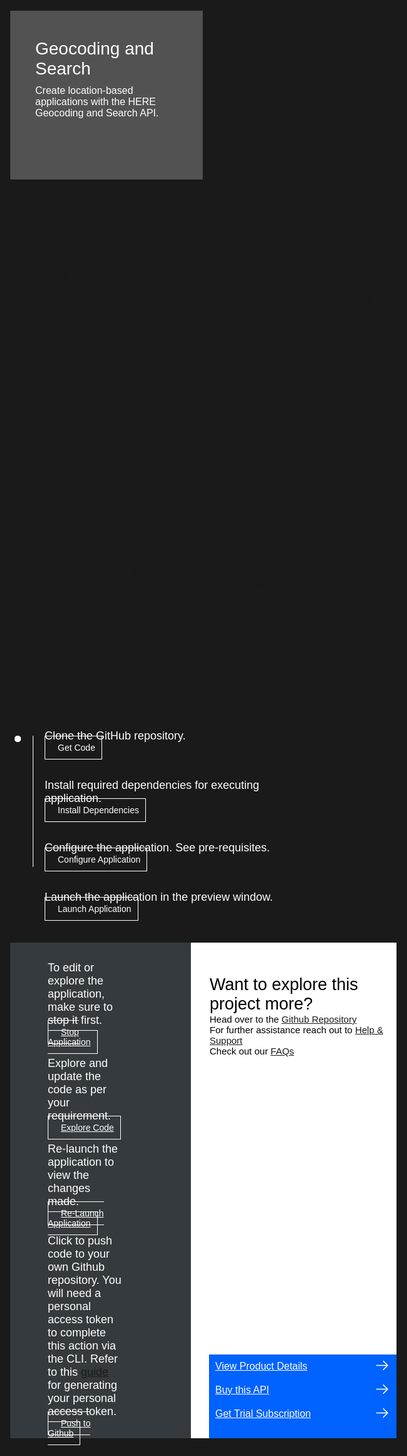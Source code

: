<html>
<head>
<meta name="viewport" content="width=device-width, initial-scale=1">
<style>
  html,
  div,
  body {
    background-color: #1a1a1a;
    font-family: 'IBM Plex Sans', sans-serif;
    font-size: 18px;
    outline: none;
  }
  body {
    font-family: Helvetica, sans-serif;
  }
  /* The actual timeline (the vertical ruler) */
  .timeline {
    position: relative;
    max-width: 1200px;
    margin: 0 auto;
    margin-left: 50px;
  }
  .content p {
    margin: 0px;
  }
  .content .afterbutton
  {
    padding-top: 16px;
  }
  /* The actual timeline (the vertical ruler) */
  .timeline::after {
    content: '';
    position: absolute;
    width: 1px;
    background-color: white;
    top: 15px;
    bottom: 80px;
    left: 18px;
    margin-left: -2px;
  }
  /* Container around content */
  .container {
    padding: 0px 0px;
    width: 70%;
    align-content: left;
    margin: 0px 0px 0px 0px;
    margin-left: 25px;
    margin-top: 32px;
  }
  /* The circles on the timeline */
  .container::after {
    content: '';
    position: absolute;
    width: 10px;
    height: 10px;
    right: -6px;
    background-color: white;
    border: 0px solid #FF9F55;
    top: 15px;
    border-radius: 50%;
    z-index: 1;
    margin: 0px 0px 0px 0px;
  }
  /* Place the container to the left */
  .left {
    left: 0px;
  }
  /* Place the container to the right */
  .right {
    left: 0px;
  }
  /* Add arrows to the left container (pointing right) */
  .left::before {
    content: " ";
    height: 0;
    top: 22px;
    width: 0;
    z-index: 1;
    right: 30px;
    border: medium solid white;
    border-width: 10px 0 10px 10px;
    border-color: transparent transparent transparent white;
  }
  /* Fix the circle for containers on the right side */
  .right::after {
    left: -13px;
  }
  /* The actual content */
  .content {
    padding: 5px 10px;
    color: white;
    background: transparent;
  }
  .button.is-dark.is-medium {
    font-family: 'IBM Plex Sans', sans-serif;
    background: transparent;
    border-color: white;
    color: #fff;
    border: 1px solid white;
    padding: 10px;
    padding-left: 20px;
    margin-bottom: 13px;
    border-radius: 0px;
    min-width: 180px;
    font-size: 14px;
    text-align: left;
    min-height: 48px;
    margin: 0px;
    justify-content:left;
  }
  .button.is-dark.is-medium:hover {
    font-family: 'IBM Plex Sans', sans-serif;
    background-color: #2a67f5;
    border-color: white;
    color: #fff;
    text-decoration: none;
  }
  .footer {
    display: flex;
    background-color: #343A3E;
    margin-top: 20px;
    padding: 0px;
    max-width: 1200px;
  }
  .github-icon {
    min-height: 100%;
    min-width: 100%;
    object-fit: cover;
    object-position: 250% 100px;
    opacity: 15%;
    bottom: 15px;
  }
  .image-content {
    padding: 5px 10px;
    background: transparent;
    color: black;
    position: absolute;
    font-size: 27px;
  }
  .image-div {
    position: relative;
    background-color: white;
    min-width: 50%;
    background-image: linear-gradient(rgba(255,255,255,0.9), rgba(255,255,255,0.9)), url("https://raw.githubusercontent.com/IBM/Developer-Playground/master/didact/images/github.svg");
    background-position: -50% 60px;
    background-repeat: no-repeat;
    padding-top: 20px;
    padding-left: 20px;
  }
  .image-btn {
    position: absolute;
    right: 0;
    bottom: 0%;
    background-color: #0062FF;
    width: 300px;
    padding: 0px;
    padding-bottom: 20px;
  }
  .image-link span 
  {
    float: right;
    font-size: 32px;
    padding-right: 20px;
  }
  .image-btn .image-link:hover
  {   
    text-decoration: none;
    color: white;
    background-color: #0353E9;
  }
  .image-btn  a:hover
  {
    text-decoration: none;
    color: white;
  }
  .image-link {
    color: white;
    display: block;
    padding: 5px 10px 5px 10px;
    line-height: 28px;
    font-size: 16px;
  }
  .header
  {
    background-image: url('https://github.com/IBM/Developer-Playground/blob/master/didact/images/banner-image.jpg?raw=true');
    background-position: right;
    width: 95%;
    min-height: 70px;
    display: inline-block;
    margin-top: 20px;
    margin-bottom: 20px;
    margin-left: 30px;
    margin-right: 30px;
    max-width: 1200px;
    background-repeat: no-repeat;
    background-size: 700px 500px;
  }
  .header .left-content
  {
   float: left;
    width: 50%;
    background-color: #525252;
    min-height: 270px;
    font-size: 16px;
  }
  .header .left-content h4
  {
    background: none;
    color: white;
    padding-left: 25px;
    padding-right: 25px;
  }
  .header .left-content div
  {
    background: none;
    color: white;
    padding-left: 15px;
    padding-right: 25px;
    font-size: 16px;
    margin-bottom: 10px;
    margin-top:10px;
  }
  .header .left-content ul
  {
    margin: 0px;
    margin-left: 25px;
    margin-bottom: 10px;
    line-height: 16px;
  }
  .container a
  {
    color: #78A9FF;
    background-color: transparent;
    text-decoration: none;
  }
  .container a:visited
  {
    color: #8C43FC;
    background-color: transparent;
    text-decoration: none;
  }
  .apptitle
  {
    margin-left: 25px;
    margin-top: 20px;
    margin-bottom: 0px;
    font-size: 28px;
    color: white;
  }
  .subheading
  {
    margin-left: 25px;
    margin-top: 0px;
    margin-bottom: 0px;
    font-size: 16px;
    color: #c1c7cd;
  }
  .assetdetails{
    margin-left: 30px;
    padding-bottom: 20px;
    margin-top: 16px;
}
  a:hover{
      color: #A6C8FF;
      text-decoration: underline;
  }
  a:visited{
      color: #BE95FF;
  }
  .description{
    margin-left: 30px;
    margin-top: 16px;
  }
</style>
</head>
<body>
<div class="header">
      <div class="left-content">
          <div class="apptitle" style="font-size: 28px; color: white; padding-top:35px;"> 
             Geocoding and Search
          </div>
          <div class="subheading">
            Create location-based applications with the HERE Geocoding and Search API.
          </div>
      </div>
      </div>
   <br>
   <br>
      <div class="description">
          <div>
            Geocoding is the process of transforming addresses (like "Taj Mahal in Agra, Uttar Pradesh, India") into geographic spatial coordinates (like latitude 27.1751° N and longitude 78.0421° E), which you can use to explore and position the map. Reverse geocoding is the process of converting geographic coordinates into a human-readable postal address. </div>
          <br>
          <div>
            This application allows you to experiment with the HERE Geocoding and Search API to:
          </div>
          <ul>
            <li>Search for points of interest with 400+ categories and address objects at different levels (street, city, state, ...)</li>
            <li>Forward and reverse geocode address and geo-positions</li>
          </ul>
      </div> 
   <br>
    <div class="assetdetails">
            <p style="font-size: 24px;">Included APIs</p>
            <p><a href="https://developer.ibm.com/apis/catalog/heremaps--geocoding-and-search-api-v7/Introduction">HERE Geocoding and Search API</a></p>
            <br>
           <p style="font-size: 24px;">Pre-requisites</p>
             <p><a href="https://developer.here.com/sign-up?create=Freemium-Basic&keepState=true&step=account">Subscribe  </a> to the HERE Geocoding and Search API:</p>
            <ol>
            <li>Sign up for 'HERE Developer'.</li>
            <li>Login to your HERE account, navigate to Projects > REST.</li>
            <li>Go to OAuth2.0 > Generate App and click 'Create credentials'.</li>
            <li>'Access Key ID' and 'Access Key Secret' is your Client ID and Secret.</li>
            <li>Proceed to the 'API Keys' section and create your API Key.</li>
            </ol>
            <br>
            <p style="font-size: 24px;">Instructions</p>
            <p>Please follow all the below steps in proper sequence.</p>
        </div>

   <div class="timeline">
      <div class="container right" style="margin-top:0px;padding-top:0px;">
         <div class="content">
            <p>Clone the GitHub repository.</p>
            <a class="button is-dark is-medium" title="Get the Code" href="didact://?commandId=extension.sendToTerminal&text=HEREGeocodingandSearch%7Cget-code%7CHEREGeocodingandSearch|git%20clone%20-b%20HERE%20--sparse%20https://github.com/IBM/Developer-Playground.git%20${CHE_PROJECTS_ROOT}/here-geocoding/%20%26%26%20cd%20${CHE_PROJECTS_ROOT}/here-geocoding/%20%26%26%20git%20sparse-checkout%20init%20--cone%20%26%26%20git%20sparse-checkout%20add%20HEREGeocodingandSearch">Get Code</a> 
         </div>
      </div>
      <div class="container right">
         <div class="content">
            <p>Install required dependencies for executing application.</p>
            <a class="button is-dark is-medium" title="Build the Application" href="didact://?commandId=extension.sendToTerminal&text=HEREGeocodingandSearch%7CBUILD-APPLICATION%7CHEREGeocodingandSearch|cd%20${CHE_PROJECTS_ROOT}/here-geocoding/HEREGeocodingandSearch%20%26%26%20npm%20install%20--production">Install Dependencies</a>
         </div>
      </div>
      <div class="container right">
         <div class="content">
            <p>Configure the application. See pre-requisites.</p>
            <a class="button is-dark is-medium" title="Open the File" href="didact://?commandId=extension.openFile&text=HEREGeocodingandSearch%7Cconfigure-application%7C${CHE_PROJECTS_ROOT}/here-geocoding/HEREGeocodingandSearch/.env">Configure Application</a> 
         </div>
      </div>
      <div class="container right">
         <div class="content">
            <p>Launch the application in the preview window.</p>
            <a class="button is-dark is-medium" title="Launch the Application" href="didact://?commandId=extension.sendToTerminal&text=HEREGeocodingandSearch%7Claunch-application%7CHEREGeocodingandSearch|cd%20${CHE_PROJECTS_ROOT}/here-geocoding/HEREGeocodingandSearch%20%26%26%20node%20token.js%20%26%26%20node%20server.js">Launch Application</a> 
         </div>
      </div>
   </div>
   <br>
  <div class="footer" style="margin-left:30px;">
     <div class="content" style="padding:30px;padding-left:60px;margin-right:80px;padding-bottom:0px;">
         <p>To edit or explore the application, make sure to stop it first.</p>
         <a class="button is-dark is-medium" title="Stop Application" href="didact://?commandId=vscode.didact.sendNamedTerminalCtrlC&text=HEREGeocodingandSearch">Stop Application</a>
         <p class="afterbutton">Explore and update the code as per your requirement.</p>
         <a class="button is-dark is-medium" title="Explore the Code" href="didact://?commandId=extension.openFile&text=HEREGeocodingandSearch%7Cexplore-code%7C${CHE_PROJECTS_ROOT}/here-geocoding/HEREGeocodingandSearch/src/App.js">Explore Code</a>
         <p class="afterbutton ">Re-launch the application to view the changes made.</p>
         <a class="button is-dark is-medium" title="Re-Launch the Application" href="didact://?commandId=extension.sendToTerminal&text=HEREGeocodingandSearch%7Crelaunch-application%7CHEREGeocodingandSearch|cd%20${CHE_PROJECTS_ROOT}/here-geocoding/HEREGeocodingandSearch%20%26%26%20npm%20install%20%26%26%20export%20REACT_APP_mode=dev%20%26%26%20npm%20start">Re-Launch Application</a> 
        <p style="margin-top:10px;">Click to push code to your own Github repository. You will need a personal access token to complete this action via the CLI. Refer to this <a href="https://docs.github.com/en/authentication/keeping-your-account-and-data-secure/creating-a-personal-access-token">guide</a> for generating your personal access token.</p>
            <a class="button is-dark is-medium" title="Delete services from IBM Cloud" href="didact://?commandId=vscode.didact.sendNamedTerminalAString&text=sandbox%20terminal$$sh%20/github.sh ">Push to Github</a>
      </div>
      <div class="image-div">
         <p class="image-content">Want to explore this project more?
            <span style="font-size:15px;margin-top:0px;display:block;">Head over to the <a href="https://github.com/IBM/Developer-Playground/tree/HERE/HEREGeocodingandSearch" target="_blank">Github Repository</a></span>
            <span style="font-size:15px;margin-top:0px;display:block;">For further assistance reach out to <a href="https://github.com/IBM/Technology-Sandbox-Support/issues/new/choose" target="_blank"> Help & Support</a></span>
            <span style="font-size:15px;margin-top:0px;display:block;">Check out our <a href="https://ibm.github.io/Technology-Sandbox-Support/" target="_blank"> FAQs</a></span>
         </p>         
         <div class="image-btn">
            <a class="image-link" href="didact://?commandId=extension.openURL&text=HEREGeocodingandSearch%7Cview-product-details%7Chttps://developer.here.com/documentation/geocoding-search-api/dev_guide/index.html" target="_blank">
               View Product Details 
               <span>
                  <svg style="position: absolute; right: 10px;" fill="#ffffff" focusable="false" preserveAspectRatio="xMidYMid meet" xmlns="http://www.w3.org/2000/  svg" width="25" height="25" viewBox="0 0 32 32" aria-hidden="true">
                     <path d="M18 6L16.6 7.4 24.1 15 3 15 3 17 24.1 17 16.6 24.6 18 26 28 16z"></path>
                     <title>Arrow right</title>
                  </svg>
               </span>
            </a>
            <a class="image-link" href="didact://?commandId=extension.openURL&text=HEREGeocodingandSearch%7Cbuy-this-product%7Chttps://developer.here.com/pricing" target="_blank">
               Buy this API 
               <span>
                  <svg style="position: absolute; right: 10px;" fill="#ffffff" focusable="false" preserveAspectRatio="xMidYMid meet" xmlns="http://www.w3.org/2000/  svg" width="25" height="25" viewBox="0 0 32 32" aria-hidden="true">
                     <path d="M18 6L16.6 7.4 24.1 15 3 15 3 17 24.1 17 16.6 24.6 18 26 28 16z"></path>
                     <title>Arrow right</title>
                  </svg>
               </span>
            </a>
            <a class="image-link" href="didact://?commandId=extension.openURL&text=HEREGeocodingandSearch%7Cget-trial-subscription%7Chttps://developer.here.com/sign-up?create=Freemium-Basic&keepState=true&step=account" target="_blank">
               Get Trial Subscription 
               <span>
                  <svg style="position: absolute; right: 10px;" fill="#ffffff" focusable="false" preserveAspectRatio="xMidYMid meet" xmlns="http://www.w3.org/2000/  svg" width="25" height="25" viewBox="0 0 32 32" aria-hidden="true">
                     <path d="M18 6L16.6 7.4 24.1 15 3 15 3 17 24.1 17 16.6 24.6 18 26 28 16z"></path>
                     <title>Arrow right</title>
                  </svg>
               </span>
            </a>
         </div>
      </div>
   </div>
   <br>
   <br>
</body>
</html>
